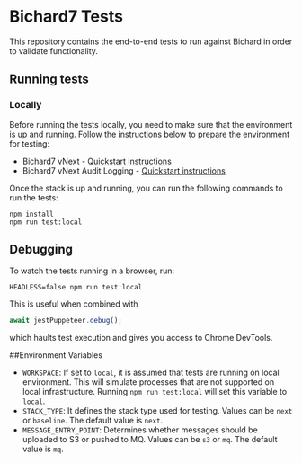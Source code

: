 # Bichard7 Tests

This repository contains the end-to-end tests to run against Bichard in order to validate functionality.

## Running tests

### Locally

Before running the tests locally, you need to make sure that the environment is up and running. Follow the instructions below to prepare the environment for testing:

- Bichard7 vNext - [Quickstart instructions](https://github.com/ministryofjustice/bichard7-next#quickstart-next-stack)
- Bichard7 vNext Audit Logging - [Quickstart instructions](https://github.com/ministryofjustice/bichard7-next-audit-logging#quickstart)

Once the stack is up and running, you can run the following commands to run the tests:

```
npm install
npm run test:local
```

## Debugging

To watch the tests running in a browser, run:

```
HEADLESS=false npm run test:local
```

This is useful when combined with

```javascript
await jestPuppeteer.debug();
```

which haults test execution and gives you access to Chrome DevTools.

##Environment Variables

- `WORKSPACE`: If set to `local`, it is assumed that tests are running on local environment. This will simulate processes that are not supported on local infrastructure. Running `npm run test:local` will set this variable to `local`.
- `STACK_TYPE`: It defines the stack type used for testing. Values can be `next` or `baseline`. The default value is `next`.
- `MESSAGE_ENTRY_POINT`: Determines whether messages should be uploaded to S3 or pushed to MQ. Values can be `s3` or `mq`. The default value is `mq`.